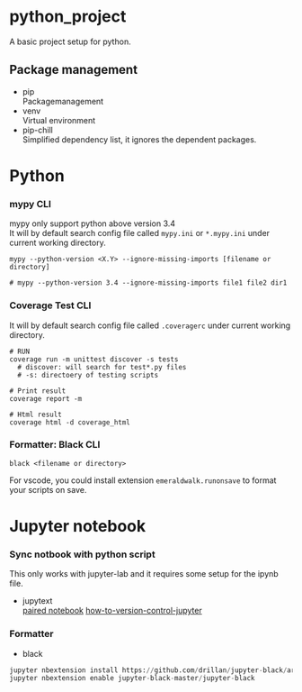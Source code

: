 # python_project
A basic project setup for python.


## Package management
- pip  
  Packagemanagement
- venv  
  Virtual environment
- pip-chill  
  Simplified dependency list, it ignores the dependent packages.

# Python

### mypy CLI
mypy only support python above version 3.4  
It will by default search config file called `mypy.ini` or `*.mypy.ini` under current working directory.
```
mypy --python-version <X.Y> --ignore-missing-imports [filename or directory]

# mypy --python-version 3.4 --ignore-missing-imports file1 file2 dir1
```
### Coverage Test CLI
It will by default search config file called `.coveragerc` under current working directory.
```
# RUN
coverage run -m unittest discover -s tests 
  # discover: will search for test*.py files  
  # -s: directoery of testing scripts  

# Print result
coverage report -m

# Html result
coverage html -d coverage_html
```

### Formatter: Black CLI
```
black <filename or directory>
```  
For vscode, you could install extension `emeraldwalk.runonsave` to format your scripts on save.

# Jupyter notebook

### Sync notbook with python script
This only works with jupyter-lab and it requires some setup for the ipynb file.
- jupytext  
[paired notebook](https://jupytext.readthedocs.io/en/latest/paired-notebooks.html)
[how-to-version-control-jupyter](https://nextjournal.com/schmudde/how-to-version-control-jupyter)

### Formatter
- black
```python
jupyter nbextension install https://github.com/drillan/jupyter-black/archive/master.zip -- user
jupyter nbextension enable jupyter-black-master/jupyter-black
```